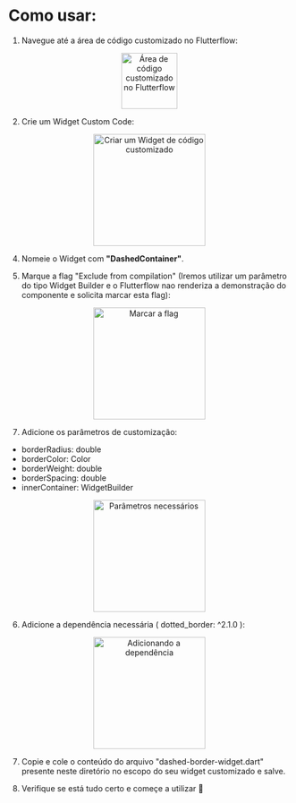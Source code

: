 # Como usar:

1. Navegue até a área de código customizado no Flutterflow:
<p align="center">
  <img src="https://github.com/user-attachments/assets/4c53eabb-5aa4-41e9-89ca-4081697d4097" alt="Área de código customizado no Flutterflow" width="100px"/>
</p>

2. Crie um Widget Custom Code:
<p align="center">
  <img src="https://github.com/user-attachments/assets/75d824f2-e90d-4ec4-9059-2e5f0790b5e4" alt="Criar um Widget de código customizado" width="200px"/>
</p>

4. Nomeie o Widget com **"DashedContainer"**.

5. Marque a flag "Exclude from compilation" (Iremos utilizar um parâmetro do tipo Widget Builder e o Flutterflow nao renderiza a demonstração do componente e solicita marcar esta flag):
<p align="center">
  <img src="https://github.com/user-attachments/assets/a34b8544-d98b-4c9d-96d2-34b5c966192e" alt="Marcar a flag" width="200px"/>
</p>

7. Adicione os parâmetros de customização:
  - borderRadius: double
  - borderColor: Color
  - borderWeight: double
  - borderSpacing: double
  - innerContainer: WidgetBuilder
<p align="center">
  <img src="https://github.com/user-attachments/assets/0ad48422-4f24-4ab8-b847-2fffecc62a3a" alt="Parâmetros necessários" width="200px"/>
</p>

6. Adicione a dependência necessária ( dotted_border: ^2.1.0 ):
<p align="center">
  <img src="https://github.com/user-attachments/assets/9b8aaf56-a38d-48b1-ac80-211990f2016f" alt="Adicionando a dependência" width="200px"/>
</p>

7. Copie e cole o conteúdo do arquivo "dashed-border-widget.dart" presente neste diretório no escopo do seu widget customizado e salve.

8. Verifique se está tudo certo e começe a utilizar 🚀
